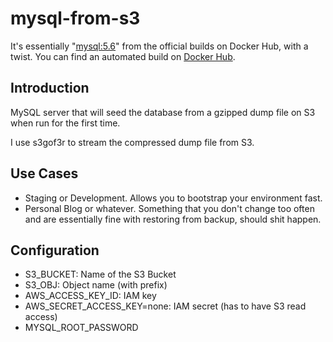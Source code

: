 # mysql-from-s3

It's essentially "[mysql:5.6](https://registry.hub.docker.com/_/mysql/)" from the official builds on Docker Hub, with a twist. You can find an automated build on [Docker Hub](https://registry.hub.docker.com/u/andrioid/mysql-from-s3/).

## Introduction

MySQL server that will seed the database from a gzipped dump file on S3 when run for the first time.

I use s3gof3r to stream the compressed dump file from S3.

## Use Cases

- Staging or Development. Allows you to bootstrap your environment fast.
- Personal Blog or whatever. Something that you don't change too often and are essentially fine with restoring from backup, should shit happen.

## Configuration

- S3_BUCKET: Name of the S3 Bucket
- S3_OBJ: Object name (with prefix)
- AWS_ACCESS_KEY_ID: IAM key
- AWS_SECRET_ACCESS_KEY=none: IAM secret (has to have S3 read access)
- MYSQL_ROOT_PASSWORD